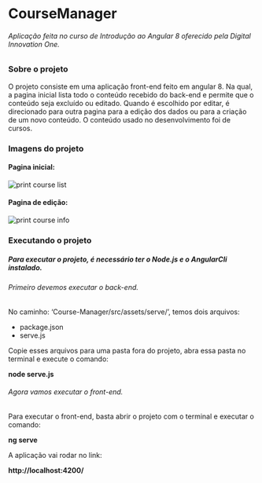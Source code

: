 <h1> CourseManager </h1>

<h6> Aplicação feita no curso de Introdução ao Angular 8 oferecido pela Digital Innovation One. </h6>

<h3> Sobre o projeto </h3>

O projeto consiste em uma aplicação front-end feito em angular 8. Na qual, a pagina inicial lista todo o conteúdo recebido do back-end e permite que o conteúdo seja excluído ou editado. Quando é escolhido por editar, é direcionado para outra pagina para a edição dos dados ou para a criação de um novo conteúdo. O conteúdo usado no desenvolvimento foi de cursos.

<h3> Imagens do projeto </h3>

<h4> Pagina inicial: </h4>

![print course list](https://user-images.githubusercontent.com/53447664/106157414-72c27280-6161-11eb-8945-8f3b0343f90b.png)

<h4> Pagina de edição: </h4>

![print course info](https://user-images.githubusercontent.com/53447664/106157494-853cac00-6161-11eb-8e7a-f6d9d1838549.png)

<h3> Executando o projeto </h3>

<h5> Para executar o projeto, é necessário ter o Node.js e o AngularCli instalado. </h5>

<h6> Primeiro devemos executar o back-end. </h6>

No caminho: ‘Course-Manager/src/assets/serve/’, temos dois arquivos:

<ul>
	<li>package.json</li>
  <li>serve.js</li>
</ul>

Copie esses arquivos para uma pasta fora do projeto, abra essa pasta no terminal e execute o comando:

<b> node serve.js </b>

<h6> Agora vamos executar o front-end. </h6>

Para executar o front-end, basta abrir o projeto com o terminal e executar o comando:

<b> ng serve </b>

A aplicação vai rodar no link:

<b> http://localhost:4200/ </b>
